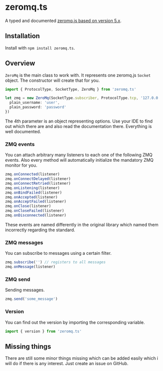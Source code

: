 # zeromq.ts

A typed and documented [zeromq.js based on version 5.x](https://github.com/zeromq/zeromq.js/tree/5.x).

## Installation

Install with `npm install zeromq.ts`.

## Overview

`ZeroMq` is the main class to work with. It represents one zeromq.js `Socket` object. The constructor will create that for you.

```typescript
import { ProtocolType, SocketType, ZeroMq } from 'zeromq.ts'

let zmq = new ZeroMq(SocketType.subscriber, ProtocolType.tcp, '127.0.0.1:27010', {
  plain_username: 'user',
  plain_password: 'password'
})
```

The 4th parameter is an object representing options. Use your IDE to find out which there are and also read the documentation there. Everything is well documented.

### ZMQ events

You can attach arbitrary many listeners to each one of the following ZMQ events. Also every method will automatically initialize the mandatory ZMQ monitor for you.

```typescript
zmq.onConnected(listener)
zmq.onConnectDelayed(listener)
zmq.onConnectRetried(listener)
zmq.onListening(listener)
zmq.onBindFailed(listener)
zmq.onAccepted(listener)
zmq.onAcceptFailed(listener)
zmq.onClose(listener)
zmq.onCloseFailed(listener)
zmq.onDisconnected(listener)
```

These events are named differently in the original library which named them incorrectly regarding the standard.

### ZMQ messages

You can subscribe to messages using a certain filter.

```typescript
zmq.subscribe('') // registers to all messages
zmq.onMessage(listener)
```

### ZMQ send

Sending messages.

```typescript
zmq.send('some_message')
```

### Version

You can find out the version by importing the corresponding variable.

```typescript
import { version } from 'zeromq.ts'
```

## Missing things

There are still some minor things missing which can be added easily which i will do if there is any interest. Just create an issue on GitHub.